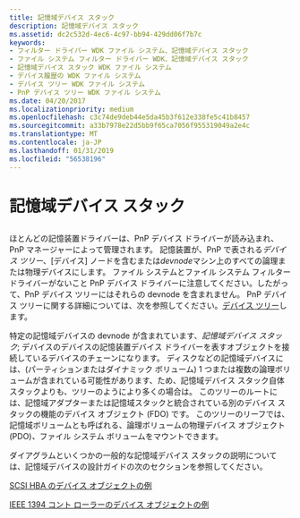 ```yaml
---
title: 記憶域デバイス スタック
description: 記憶域デバイス スタック
ms.assetid: dc2c532d-4ec6-4c97-bb94-429dd06f7b7c
keywords:
- フィルター ドライバー WDK ファイル システム、記憶域デバイス スタック
- ファイル システム フィルター ドライバー WDK、記憶域デバイス スタック
- 記憶域デバイス スタック WDK ファイル システム
- デバイス履歴の WDK ファイル システム
- デバイス ツリー WDK ファイル システム
- PnP デバイス ツリー WDK ファイル システム
ms.date: 04/20/2017
ms.localizationpriority: medium
ms.openlocfilehash: c3c74de9deb44e5da45b3f612e338fe5c41b8457
ms.sourcegitcommit: a33b7978e22d5bb9f65ca7056f955319049a2e4c
ms.translationtype: MT
ms.contentlocale: ja-JP
ms.lasthandoff: 01/31/2019
ms.locfileid: "56538196"
---
```

# <a name="storage-device-stacks"></a>記憶域デバイス スタック


## <span id="ddk_storage_device_stacks_if"></span><span id="DDK_STORAGE_DEVICE_STACKS_IF"></span>


ほとんどの記憶装置ドライバーは、PnP デバイス ドライバーが読み込まれ、PnP マネージャーによって管理されます。 記憶装置が、PnP で表される*デバイス ツリー*、[デバイス] ノードを含むまたは*devnode*マシン上のすべての論理または物理デバイスにします。 ファイル システムとファイル システム フィルター ドライバーがないこと PnP デバイス ドライバーに注意してください。したがって、PnP デバイス ツリーにはそれらの devnode を含まれません。 PnP デバイス ツリーに関する詳細については、次を参照してください。[デバイス ツリー](https://msdn.microsoft.com/library/windows/hardware/ff543194)します。

特定の記憶域デバイスの devnode が含まれています、*記憶域デバイス スタック*; デバイスのデバイスの記憶装置デバイス ドライバーを表すオブジェクトを接続しているデバイスのチェーンになります。 ディスクなどの記憶域デバイスには、(パーティションまたはダイナミック ボリューム) 1 つまたは複数の論理ボリュームが含まれている可能性があります、ため、記憶域デバイス スタック自体スタックよりも、ツリーのようにより多くの場合は。 このツリーのルートには、記憶域アダプターまたは記憶域スタックと統合されている別のデバイス スタックの機能のデバイス オブジェクト (FDO) です。 このツリーのリーフでは、記憶域ボリュームとも呼ばれる、論理ボリュームの物理デバイス オブジェクト (PDO)<em>、</em>ファイル システム ボリュームをマウントできます。

ダイアグラムといくつかの一般的な記憶域デバイス スタックの説明については、記憶域デバイスの設計ガイドの次のセクションを参照してください。

[SCSI HBA のデバイス オブジェクトの例](https://msdn.microsoft.com/library/windows/hardware/ff552544)

[IEEE 1394 コント ローラーのデバイス オブジェクトの例](https://msdn.microsoft.com/library/windows/hardware/ff552532)

 

 




